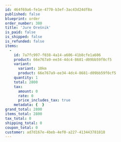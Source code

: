 ```yaml
---
id: 464f69a6-fe1e-4770-b3ef-3ac43d24df8a
published: false
blueprint: order
order_number: 380
title: 'Jure Orešnik'
is_paid: false
is_shipped: false
is_refunded: false
items:
  -
    id: 7a7fc997-f038-4a14-a606-41b8cfe1a606
    product: 66e767a9-ee34-4dc4-8681-d09bb59f0cf5
    variant:
      variant: 10km
      product: 66e767a9-ee34-4dc4-8681-d09bb59f0cf5
    quantity: 1
    total: 2800
    tax:
      amount: 0
      rate: 0
      price_includes_tax: true
    metadata: {  }
grand_total: 2800
items_total: 2800
tax_total: 0
shipping_total: 0
coupon_total: 0
customer: ad7d167e-4beb-4ef0-a227-413443781818
---
```

